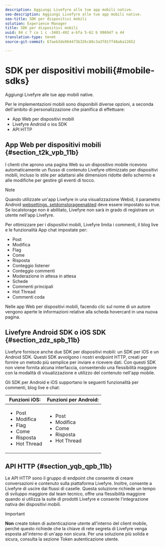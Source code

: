 ```yaml
---
description: Aggiungi Livefyre alle tue app mobili native.
seo-description: Aggiungi Livefyre alle tue app mobili native.
seo-title: SDK per dispositivi mobili
solution: Experience Manager
title: SDK per dispositivi mobili
uuid: 84 c 7 ca 1 c -3401-492 a-bfa 5-62 b 996947 a 44
translation-type: tm+mt
source-git-commit: 67aeb3de964473b326c88c3a3f81ff48a6a12652

---
```



# SDK per dispositivi mobili{#mobile-sdks}

Aggiungi Livefyre alle tue app mobili native.

Per le implementazioni mobili sono disponibili diverse opzioni, a seconda dell'ambito di personalizzazione che pianifica di effettuare:

* App Web per dispositivi mobili
* Livefyre Android o ios SDK
* API HTTP

## App Web per dispositivi mobili {#section_t2k_vpb_11b}

I clienti che aprono una pagina Web su un dispositivo mobile ricevono automaticamente un flusso di contenuto Livefyre ottimizzato per dispositivi mobili, incluso lo stile per adattarsi alle dimensioni ridotte dello schermo e alle modifiche per gestire gli eventi di tocco.

>[!NOTE]
>
>Quando utilizzate un'app Livefyre in una visualizzazione Webid, il parametro Android [websettings. setdomstorageenabled](https://developer.android.com/reference/android/webkit/WebSettings.html) deve essere impostato su true. Se localstorage non è abilitato, Livefyre non sarà in grado di registrare un utente nell'app Livefyre.

Per ottimizzare per i dispositivi mobili, Livefyre limita i commenti, il blog live e le funzionalità App chat impostate per:

* Post
* Modifica
* Flag
* Come
* Risposta
* Conteggio listener
* Conteggio commenti
* Moderazione in attesa in attesa
* Schede
* Commenti principali
* Hot Thread
* Commenti coda

Nelle app Web per dispositivi mobili, facendo clic sul nome di un autore vengono aperte le informazioni relative alla scheda hovercard in una nuova pagina.

## Livefyre Android SDK o iOS SDK {#section_zdz_spb_11b}

Livefyre fornisce anche due SDK per dispositivi mobili: un SDK per iOS e un Android SDK. Questi SDK avvolgono i nostri endpoint HTTP, creati per fornire un metodo più semplice per inviare e ricevere dati. Con questi SDK non viene fornita alcuna interfaccia, consentendo una flessibilità maggiore con la modalità di visualizzazione e utilizzo del contenuto nell'app mobile.

Gli SDK per Android e iOS supportano le seguenti funzionalità per commenti, blog live e chat:

| Funzioni iOS: | Funzioni per Android: |
|--- |--- |
| <ul><li> Post </li><li>Modifica </li><li>Flag </li><li>Come </li><li>Risposta </li><li>Hot Thread</li></ul> | <ul><li>Post </li><li>Modifica </li><li>Come </li><li>Risposta </li><li>Hot Thread</li></ul> |

## API HTTP {#section_yqb_qpb_11b}

Le API HTTP sono il gruppo di endpoint che consente di creare conversazioni e contenuto sulla piattaforma Livefyre. Inoltre, consente a Livefyre di uscire dai flussi di caselle. Questa soluzione richiede un tempo di sviluppo maggiore dal team tecnico, offre una flessibilità maggiore quando si utilizza la suite di prodotti Livefyre e consente l'integrazione nativa dei dispositivi mobili.

>[!IMPORTANT]
>
>**Non** create token di autenticazione utente all'interno del client mobile, perché questo richiede che la chiave di rete segreta di Livefyre venga esposta all'interno di un'app non sicura. Per una soluzione più solida e sicura, consulta la sezione Token autenticazione utente.

